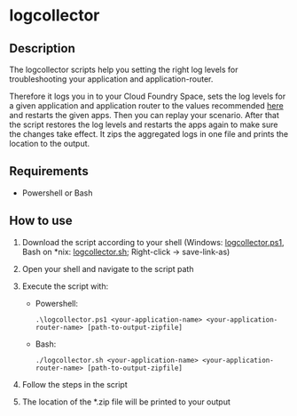# logcollector

## Description
The logcollector scripts help you setting the right log levels for troubleshooting your application and application-router.

Therefore it logs you in to your Cloud Foundry Space, sets the log levels for a given application and application router to the values recommended [here](https://wiki.wdf.sap.corp/wiki/display/NWCUIAMSIM/Increase+log+verbosity+for+detailed+error+analysis) and restarts the given apps.
Then you can replay your scenario. After that the script restores the log levels and restarts the apps again to make sure the changes take effect. It zips the aggregated logs in one file and prints the location to the output.



## Requirements
- Powershell or Bash

## How to use
1. Download the script according to your shell (Windows: [logcollector.ps1](logcollector.ps1), Bash on *nix: [logcollector.sh](logcollector.sh); Right-click -> save-link-as)

1. Open your shell and navigate to the script path

1. Execute the script with:
    - Powershell: 
        ```
        .\logcollector.ps1 <your-application-name> <your-application-router-name> [path-to-output-zipfile]
        ```
    - Bash: 
        ```
        ./logcollector.sh <your-application-name> <your-application-router-name> [path-to-output-zipfile]
        ```
1. Follow the steps in the script
1. The location of the *.zip file will be printed to your output
